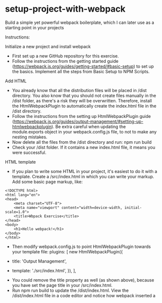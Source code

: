# setup-project-with-webpack
Build a simple yet powerful webpack boilerplate, which I can later use as a starting point in your projects


Instructions:

Initialize a new project and install webpack
* First set up a new GitHub repository for this exercise.
* Follow the instructions from the getting started guide (https://webpack.js.org/guides/getting-started/#basic-setup) to set up the basics. Implement all the steps from Basic Setup to NPM Scripts.

Add HTML
* You already know that all the distribution files will be placed in /dist directory. You also know that you should not create files manually in the /dist folder, as there's a risk they will be overwritten. Therefore, install the HtmlWebpackPlugin to automatically create the index.html file in the /dist directory.
* Follow the instructions from the setting up HtmlWebpackPlugin guide (https://webpack.js.org/guides/output-management/#setting-up-htmlwebpackplugin). Be extra careful when updating the module.exports object in your webpack.config.js file, to not to make any nesting mistakes.
* Now delete all the files from the /dist directory and run:
npm run build
* Check your /dist folder. If it contains a new index.html file, it means you were successful.

HTML template
* If you plan to write some HTML in your project, it's easiest to do it with a template. Create a /src/index.html in which you can write your markup. Add some basic page markup, like:

```
<!DOCTYPE html>
<html lang="en">
<head>
    <meta charset="UTF-8">
    <meta name="viewport" content="width=device-width, initial-scale=1.0">
    <title>Wbpack Exercise</title>
</head>
<body>
    <h1>Hello webpack!</h1>
</body>
</html>
```
* Then modify webpack.config.js to point HtmlWebpackPlugin towards your template file:
plugins: [
  new HtmlWebpackPlugin({
-   title: 'Output Management',
+   template: './src/index.html',
  }),
],
* You could remove the title property as well (as shown above), because you have set the page title in your /src/index.html.
* Run npm run build to update the /dist/index.html.
View the /dist/index.html file in a code editor and notice how webpack inserted a <script> tag with correct path and minified the HTML for better performance.

Add CSS
The next step in building your webpack boilerplate is to add some style to it. Follow the steps in loading CSS guide (https://webpack.js.org/guides/asset-management/#loading-css).

* In your style.css file add a generic rule, like:
body {
    background-color: bisque;
}
* Next, execute npm run build and check if the HTML body style has changed.

Setup local dev server
Finally, it's time to improve your developer experience. When working on the project you will not want to run the build command from the terminal every time you make a change in the code. Therefore go ahead and install a webpack dev server, which will watch your source files, generate compiled distribution files and even refresh the browser every time you save changes in the source code.

* Follow the using webpack-dev-server guide (https://webpack.js.org/guides/development/#using-webpack-dev-server) and set it up on your local machine. Again, be cautious with updating the module.exports object in your webpack.config.js.
* Once these steps are complete, you should see your application working at: http://localhost:8080/. Every change you make in js or css files now should be reflected in a browser a few seconds later.
